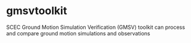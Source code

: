 # gmsvtoolkit
SCEC Ground Motion Simulation Verification (GMSV) toolkit can process and compare ground motion simulations and observations
